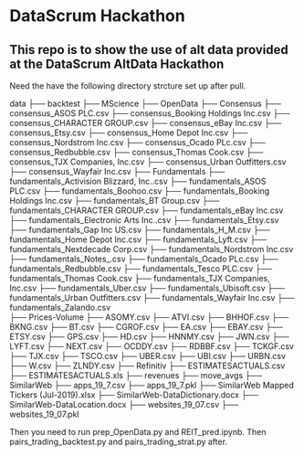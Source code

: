 # DataScrum Hackathon

## This repo is to show the use of alt data provided at the DataScrum AltData Hackathon

Need the have the following directory strcture set up after pull.

  data
    ├── backtest
    ├── MScience
    ├── OpenData
          ├── Consensus
                  ├── consensus_ASOS PLC.csv
                  ├── consensus_Booking Holdings Inc.csv
                  ├── consensus_CHARACTER GROUP.csv
                  ├── consensus_eBay Inc.csv
                  ├── consensus_Etsy.csv
                  ├── consensus_Home Depot Inc.csv
                  ├── consensus_Nordstrom Inc.csv
                  ├── consensus_Ocado PLc.csv
                  ├── consensus_Redbubble.csv
                  ├── consensus_Thomas Cook.csv
                  ├── consensus_TJX Companies, Inc.csv
                  ├── consensus_Urban Outfitters.csv
                  ├── consensus_Wayfair Inc.csv
          ├── Fundamentals
                ├── fundamentals_Activision Blizzard, Inc..csv
                ├── fundamentals_ASOS PLC.csv
                ├── fundamentals_Boohoo.csv
                ├── fundamentals_Booking Holdings Inc.csv
                ├── fundamentals_BT Group.csv
                ├── fundamentals_CHARACTER GROUP.csv
                ├── fundamentals_eBay Inc.csv
                ├── fundamentals_Electronic Arts Inc..csv
                ├── fundamentals_Etsy.csv
                ├── fundamentals_Gap Inc US.csv
                ├── fundamentals_H_M.csv
                ├── fundamentals_Home Depot Inc.csv
                ├── fundamentals_Lyft.csv
                ├── fundamentals_Nextdecade Corp.csv
                ├── fundamentals_Nordstrom Inc.csv
                ├── fundamentals_Notes_.csv
                ├── fundamentals_Ocado PLc.csv
                ├── fundamentals_Redbubble.csv
                ├── fundamentals_Tesco PLC.csv
                ├── fundamentals_Thomas Cook.csv
                ├── fundamentals_TJX Companies, Inc.csv
                ├── fundamentals_Uber.csv
                ├── fundamentals_Ubisoft.csv
                ├── fundamentals_Urban Outfitters.csv
                ├── fundamentals_Wayfair Inc.csv
                ├── fundamentals_Zalando.csv         
          ├── Prices-Volume
                ├── ASOMY.csv
                ├── ATVI.csv
                ├── BHHOF.csv
                ├── BKNG.csv
                ├── BT.csv
                ├── CGROF.csv
                ├── EA.csv
                ├── EBAY.csv
                ├── ETSY.csv
                ├── GPS.csv
                ├── HD.csv
                ├── HNNMY.csv
                ├── JWN.csv
                ├── LYFT.csv
                ├── NEXT.csv
                ├── OCDDY.csv
                ├── RDBBF.csv
                ├── TCKGF.csv
                ├── TJX.csv
                ├── TSCO.csv
                ├── UBER.csv
                ├── UBI.csv
                ├── URBN.csv
                ├── W.csv
                ├── ZLNDY.csv
    ├── Refinitiv
            ├── ESTIMATESACTUALS.csv
            ├── ESTIMATESACTUALS.xls
    ├── revenues
            ├── move_avgs
    ├── SimilarWeb
            ├── apps_19_7.csv
            ├── apps_19_7.pkl
            ├── SimilarWeb Mapped Tickers (Jul-2019).xlsx
            ├── SimilarWeb-DataDictionary.docx
            ├── SimilarWeb-DataLocation.docx
            ├── websites_19_07.csv
            ├── websites_19_07.pkl
            
Then you need to run prep_OpenData.py and REIT_pred.ipynb. Then pairs_trading_backtest.py and pairs_trading_strat.py after.

                
                
